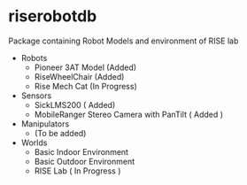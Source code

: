 # riserobotdb
Package containing Robot Models and environment of RISE lab
- Robots
  - Pioneer 3AT Model (Added)
  - RiseWheelChair (Added)
  - Rise Mech Cat (In Progress)
- Sensors
	- SickLMS200 ( Added)
	- MobileRanger Stereo Camera with PanTilt ( Added )
- Manipulators
	- (To be added)
- Worlds
	- Basic Indoor Environment
	- Basic Outdoor Environment
	- RISE Lab ( In Progress )